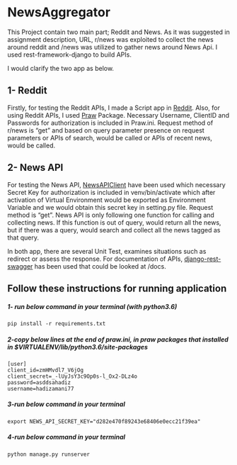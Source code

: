 # NewsAggregator

This Project contain two main part; Reddit and News. As it was suggested in assignment description, URL, r/news was exploited to collect the news around reddit and /news was utilized to gather news around News Api. I used rest-framework-django to build APIs. 

I would clarify the two app as below.

  ##  1- Reddit
Firstly, for testing the Reddit APIs, I made a Script app in [Reddit](https://www.reddit.com/prefs/apps). Also, for using Reddit APIs, I used [Praw](https://praw.readthedocs.io) Package. Necessary Username, ClientID and Passwords for authorization is included in Praw.ini.
Request method of r/news is “get” and based on query parameter presence on request parameters or APIs of search, would be called or APIs of recent news, would be called.

  ##  2- News API
For testing the News API, [NewsAPIClient](https://newsapi.org/docs/client-libraries/python) have been used which necessary Secret Key for authorization is included in venv/bin/activate which after activation of Virtual Environment would be exported as Environment Variable and we would obtain this secret key in setting.py file. 
Request method is “get”.  News API is only following one function for calling and collecting news. If this function is out of query, would return all the news, but if there was a query, would search and collect all the news tagged as that query.

In both app, there are several Unit Test, examines situations such as redirect or assess the response. 
For documentation of APIs, [django-rest-swagger](https://django-rest-swagger.readthedocs.io/en/latest/) has been used that could be looked at /docs.

  ##  Follow these instructions for running application
  ##### 1- run below command in your terminal (with python3.6)
    pip install -r requirements.txt
  ##### 2-copy below lines at the end of praw.ini, in praw packages that installed in $VIRTUALENV/lib/python3.6/site-packages
  
    [user]
    client_id=zmHMvdl7_V6jOg
    client_secret=_-lUyJsY3c9Op0s-l_Ox2-DLz4o
    password=asddsahadiz
    username=hadizamani77
  
  ##### 3-run below command in your terminal
  
    export NEWS_API_SECRET_KEY="d282e470f89243e68406e0ecc21f39ea"
    
  ##### 4-run below command in your terminal
    python manage.py runserver
  
  
